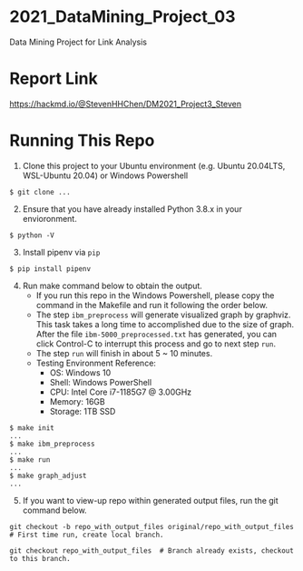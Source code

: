 # 2021_DataMining_Project_03
Data Mining Project for Link Analysis

# Report Link
https://hackmd.io/@StevenHHChen/DM2021_Project3_Steven


# Running This Repo
1. Clone this project to your Ubuntu environment (e.g. Ubuntu 20.04LTS, WSL-Ubuntu 20.04) or Windows Powershell
```shell
$ git clone ...
```
2. Ensure that you have already installed Python 3.8.x in your envioronment.
```shell
$ python -V
```
3. Install pipenv via `pip`
```shell
$ pip install pipenv
```
4. Run make command below to obtain the output.
    * If you run this repo in the Windows Powershell, please copy the command in the Makefile and run it following the order below.
    * The step `ibm_preprocess` will generate visualized graph by graphviz. This task takes a long time to accomplished due to the size of graph. After the file `ibm-5000_preprocessed.txt` has generated, you can click Control-C to interrupt this process and go to next step `run`.
    * The step `run` will finish in about 5 ~ 10 minutes.
    * Testing Environment Reference:
        * OS: Windows 10
        * Shell: Windows PowerShell
        * CPU: Intel Core i7-1185G7 @ 3.00GHz
        * Memory: 16GB
        * Storage: 1TB SSD
```shell
$ make init
...
$ make ibm_preprocess
...
$ make run
...
$ make graph_adjust
...
```
5. If you want to view-up repo within generated output files, run the git command below.
```
git checkout -b repo_with_output_files original/repo_with_output_files  # First time run, create local branch.
```
```
git checkout repo_with_output_files  # Branch already exists, checkout to this branch.
```

